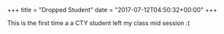 +++
title = "Dropped Student"
date = "2017-07-12T04:50:32+00:00"
+++

This is the first time a a CTY student left my class mid session :(
			